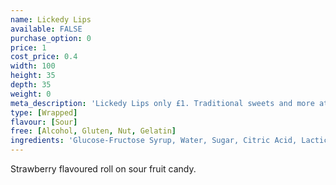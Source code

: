 ```yaml
---
name: Lickedy Lips
available: FALSE
purchase_option: 0
price: 1
cost_price: 0.4
width: 100
height: 35
depth: 35
weight: 0
meta_description: 'Lickedy Lips only £1. Traditional sweets and more at Humbugs Confectionery Store. Specialists in satisfying your sweet tooth!'
type: [Wrapped]
flavour: [Sour]
free: [Alcohol, Gluten, Nut, Gelatin]
ingredients: 'Glucose-Fructose Syrup, Water, Sugar, Citric Acid, Lactic Acid, Malic Acid, Flavouring, Natural and Artificial Colour: E133, E163'
---
```

Strawberry flavoured roll on sour fruit candy.